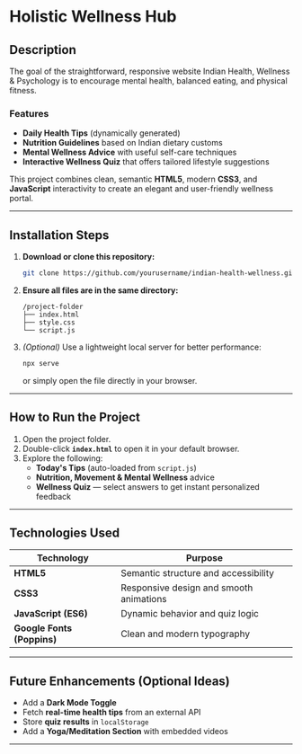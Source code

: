 #  Holistic Wellness Hub

## Description

The goal of the straightforward, responsive website Indian Health, Wellness & Psychology is to encourage mental health, balanced eating, and physical fitness.

### Features
- **Daily Health Tips** (dynamically generated)  
- **Nutrition Guidelines** based on Indian dietary customs  
- **Mental Wellness Advice** with useful self-care techniques  
- **Interactive Wellness Quiz** that offers tailored lifestyle suggestions 

This project combines clean, semantic **HTML5**, modern **CSS3**, and **JavaScript** interactivity to create an elegant and user-friendly wellness portal.

---

## Installation Steps

1. **Download or clone this repository:**
   ```bash
   git clone https://github.com/yourusername/indian-health-wellness.git
   ```

2. **Ensure all files are in the same directory:**
   ```
   /project-folder
   ├── index.html
   ├── style.css
   └── script.js
   ```

3. *(Optional)* Use a lightweight local server for better performance:
   ```bash
   npx serve
   ```
   or simply open the file directly in your browser.

---

## How to Run the Project

1. Open the project folder.  
2. Double-click **`index.html`** to open it in your default browser.  
3. Explore the following:
   - **Today's Tips** (auto-loaded from `script.js`)  
   - **Nutrition, Movement & Mental Wellness** advice  
   - **Wellness Quiz** — select answers to get instant personalized feedback  

---

## Technologies Used

| Technology | Purpose |
|-------------|----------|
| **HTML5** | Semantic structure and accessibility |
| **CSS3** | Responsive design and smooth animations |
| **JavaScript (ES6)** | Dynamic behavior and quiz logic |
| **Google Fonts (Poppins)** | Clean and modern typography |

---

## Future Enhancements (Optional Ideas)

- Add a **Dark Mode Toggle**  
- Fetch **real-time health tips** from an external API  
- Store **quiz results** in `localStorage`  
- Add a **Yoga/Meditation Section** with embedded videos  

---


